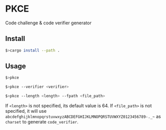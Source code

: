 # PKCE

Code challenge & code verifier generator

## Install
``` bash
$>cargo install --path .
```

## Usage

``` bash
$>pkce
```

``` bash
$>pkce --verifier <verifier>
```

``` bash
$>pkce --length <length> --fpath <file_path>
```

If `<length>` is not specified, its default value is 64.
If `<file_path>` is not specified, it will use `abcdefghijklmnopqrstuvwxyzABCDEFGHIJKLMNOPQRSTUVWXYZ0123456789-._~` as `charset` to generate `code_verifier`.

